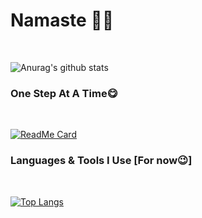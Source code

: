 
# Namaste 🙏😁
</br>

![Anurag's github stats](https://github-readme-stats.vercel.app/api?username=pishere&show_icons=true&theme=cobalt)

### One Step At A Time😋
</br>

[![ReadMe Card](https://github-readme-stats.vercel.app/api/pin/?username=pishere&repo=consistancy&theme=cobalt)](https://github.com/pishere/consistancy)

### Languages & Tools I Use [For now😉]
</br>

[![Top Langs](https://github-readme-stats.vercel.app/api/top-langs/?username=pishere&theme=cobalt)](https://github.com/anuraghazra/github-readme-stats)
